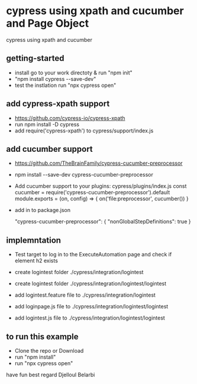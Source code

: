 # cypress using xpath and cucumber and Page Object

cypress using xpath and cucumber

## getting-started

- install go to your work directoty & run "npm init"
- "npm install cypress --save-dev"
- test the instlation run "npx cypress open"

## add cypress-xpath support

- https://github.com/cypress-io/cypress-xpath
- run npm install -D cypress
- add require('cypress-xpath') to cypress/support/index.js

## add cucumber support

- https://github.com/TheBrainFamily/cypress-cucumber-preprocessor
- npm install --save-dev cypress-cucumber-preprocessor
- Add cucumber support to your plugins: cypress/plugins/index.js
  const cucumber = require('cypress-cucumber-preprocessor').default
  module.exports = (on, config) => {
  on('file:preprocessor', cucumber())
  }

- add in to package.json

  "cypress-cucumber-preprocessor": {
  "nonGlobalStepDefinitions": true
  }

## implemntation

- Test target to log in to the ExecuteAutomation page and check if element h2 exists

- create logintest folder ./cypress/integration/logintest
- create logintest folder ./cypress/integration/logintest/logintest
- add logintest.feature file to ./cypress/integration/logintest
- add loginpage.js file to ./cypress/integration/logintest/logintest
- add logintest.js file to ./cypress/integration/logintest/logintest

## to run this example
- Clone the repo or Download
- run "npm install"
- run "npx cypress open"

have fun
best regard
Djelloul Belarbi
